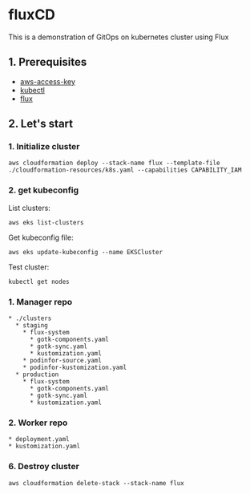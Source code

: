 # fluxCD
This is a demonstration of GitOps on kubernetes cluster using Flux

## 1. Prerequisites
* [aws-access-key](https://docs.aws.amazon.com/IAM/latest/UserGuide/id_credentials_access-keys.html)
* [kubectl](https://kubernetes.io/docs/tasks/tools/)
* [flux](https://fluxcd.io/flux/installation/)
## 2. Let's start

### 1. Initialize cluster

```
aws cloudformation deploy --stack-name flux --template-file ./cloudformation-resources/k8s.yaml --capabilities CAPABILITY_IAM
```
### 2. get kubeconfig

List clusters:
```
aws eks list-clusters
```

Get kubeconfig file:
```
aws eks update-kubeconfig --name EKSCluster
```

Test cluster:
```
kubectl get nodes
```

### 1. Manager repo

```
* ./clusters
  * staging
    * flux-system
      * gotk-components.yaml
      * gotk-sync.yaml
      * kustomization.yaml
    * podinfor-source.yaml
    * podinfor-kustomization.yaml
  * production
    * flux-system
      * gotk-components.yaml
      * gotk-sync.yaml
      * kustomization.yaml
```
### 2. Worker repo

```
* deployment.yaml
* kustomization.yaml
```

### 6. Destroy cluster

```
aws cloudformation delete-stack --stack-name flux
```

